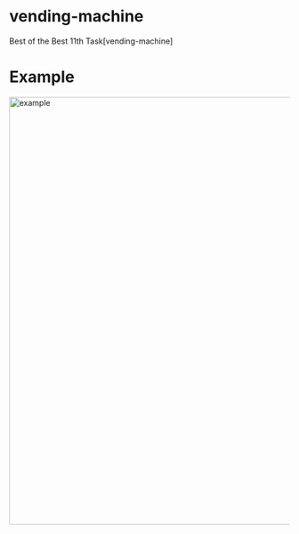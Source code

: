 # vending-machine

Best of the Best 11th Task[vending-machine]

# Example

<img width="769" alt="example" src="https://user-images.githubusercontent.com/33516922/186329131-c6203e24-aece-4be7-8ac2-593e103fca25.png">

